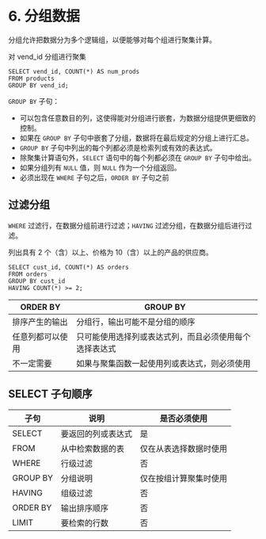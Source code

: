 # 6. 分组数据

分组允许把数据分为多个逻辑组，以便能够对每个组进行聚集计算。

对 vend_id 分组进行聚集
```
SELECT vend_id, COUNT(*) AS num_prods
FROM products
GROUP BY vend_id;
```

`GROUP BY` 子句：
- 可以包含任意数目的列，这使得能对分组进行嵌套，为数据分组提供更细致的控制。
- 如果在 `GROUP BY` 子句中嵌套了分组，数据将在最后规定的分组上进行汇总。
- `GROUP BY` 子句中列出的每个列都必须是检索列或有效的表达式。
- 除聚集计算语句外，`SELECT` 语句中的每个列都必须在 `GROUP BY` 子句中给出。
- 如果分组列有 `NULL` 值，则 `NULL` 作为一个分组返回。
- 必须出现在 `WHERE` 子句之后，`ORDER BY` 子句之前

## 过滤分组

`WHERE` 过滤行，在数据分组前进行过滤；`HAVING` 过滤分组，在数据分组后进行过滤。

列出具有 2 个（含）以上、价格为 10（含）以上的产品的供应商。
```
SELECT cust_id, COUNT(*) AS orders
FROM orders
GROUP BY cust_id
HAVING COUNT(*) >= 2;
```


|ORDER BY | GROUP BY|
|---|---|
|排序产生的输出|分组行，输出可能不是分组的顺序|
|任意列都可以使用|只可能使用选择列或表达式列，而且必须使用每个选择表达式|
|不一定需要|如果与聚集函数一起使用列或表达式，则必须使用|

## SELECT 子句顺序

|子句|说明|是否必须使用|
|---|---|---|
SELECT |要返回的列或表达式 |是
FROM |从中检索数据的表 |仅在从表选择数据时使用
WHERE |行级过滤 |否
GROUP BY |分组说明 |仅在按组计算聚集时使用
HAVING |组级过滤 |否
ORDER BY |输出排序顺序 |否
LIMIT |要检索的行数 |否